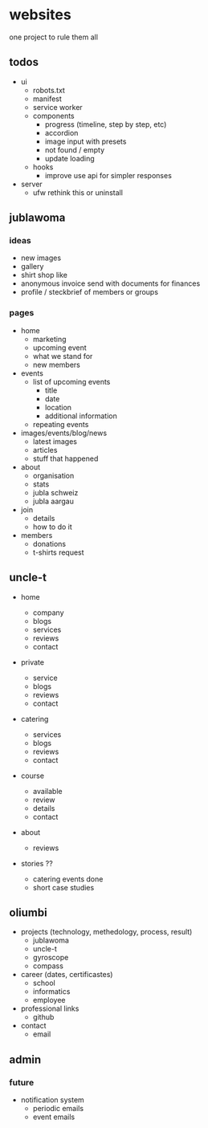 # websites
one project to rule them all

## todos
- ui
  - robots.txt
  - manifest
  - service worker
  - components
    - progress (timeline, step by step, etc)
    - accordion
    - image input with presets
    - not found / empty
    - update loading
  - hooks
    - improve use api for simpler responses
- server
  - ufw rethink this or uninstall

## jublawoma

### ideas
- new images
- gallery
- shirt shop like
- anonymous invoice send with documents for finances
- profile / steckbrief of members or groups

### pages
- home
  - marketing 
  - upcoming event
  - what we stand for
  - new members
- events
  - list of upcoming events
    - title
    - date
    - location
    - additional information
  - repeating events
- images/events/blog/news
  - latest images
  - articles
  - stuff that happened
- about
  - organisation
  - stats
  - jubla schweiz
  - jubla aargau
- join
  - details
  - how to do it
- members
  - donations
  - t-shirts request

## uncle-t
- home
  - company
  - blogs
  - services
  - reviews
  - contact
- private
  - service
  - blogs
  - reviews
  - contact
- catering
  - services
  - blogs
  - reviews
  - contact
- course
  - available
  - review
  - details
  - contact
- about
  - reviews

- stories ?? 
  - catering events done
  - short case studies

## oliumbi
- projects (technology, methedology, process, result)
  - jublawoma
  - uncle-t
  - gyroscope
  - compass
- career (dates, certificastes)
  - school
  - informatics
  - employee
- professional links
  - github
- contact
  - email

## admin


### future
- notification system
  - periodic emails
  - event emails
